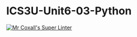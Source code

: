 # ICS3U-Unit6-03-Python

[![Mr Coxall's Super Linter](https://github.com/Cameron-Diedrich/ICS3U-Unit6-03-Python/workflows/Mr%20Coxall's%20Super%20Linter/badge.svg)](https://github.com/Cameron-Diedrich/ICS3U-Unit6-03-Python/actions/)
